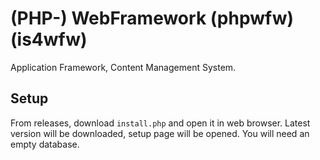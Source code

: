 # (PHP-) WebFramework (phpwfw) (is4wfw)

Application Framework, Content Management System.

## Setup

From releases, download `install.php` and open it in web browser. Latest version will be downloaded, setup page will be opened. You will need an empty database.
